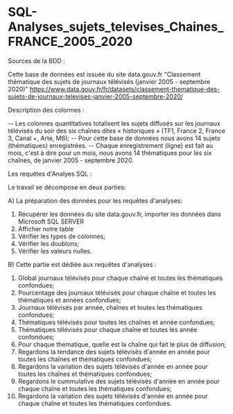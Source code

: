 # SQL-Analyses_sujets_televises_Chaines_FRANCE_2005_2020

Sources de la BDD :

Cette base de données est issuée du site data.gouv.fr
"Classement thématique des sujets de journaux télévisés (janvier 2005 - septembre 2020)"
https://www.data.gouv.fr/fr/datasets/classement-thematique-des-sujets-de-journaux-televises-janvier-2005-septembre-2020/


Description des colonnes : 

-- Les colonnes quantitatives totalisent les sujets diffusés sur les journaux télévisés du soir des six chaînes dites « historiques » (TF1, France 2, France 3, Canal +, Arte, M6);
-- Pour cette base de données nous avons 14 sujets (thématiques) enregistrées.
-- Chaque enregistrement (ligne) est fait au mois, c'est à dire pour un mois, nous avons 14 thématiques pour les six chaînes, de janvier 2005 - septembre 2020.

Les requêtes d'Analyes SQL :

Le travail se décompose en deux parties:

A)  La préparation des données pour les requêtes d'analyses:

 1) Récupérer les données du site data.gouv.fr, importer les données dans Microsoft SQL SERVER
 2) Afficher notre table
 3) Vérifier les types de colonnes;
 4) Vérifier les doublons;
 5) Vérifier les valeurs nulles.

B) Cette partie est dédiée aux requêtes d'analyses :

 1) Global journaux télévisés pour chaque chaîne et toutes les thématiques confondues;
 2) Pourcentage des journaux télévisés pour chaque chaîne et toutes les thématiques et années confondues;
 3) Journaux télévisés par année, chaînes et toutes les thématiques confondues;
 4) Thématiques télévisés pour toutes les chaînes et année confondues;
 5) Thématiques télévisés pour chaque chaîne et toutes les année confondues;
 6) Pour chaque thematique, quelle est la chaîne qui fait le plus de diffusion;
 7) Regardons la tendance des sujets télévisés d'année en année pour  toutes les chaînes et thématiques confondues;
 8) Regardons la variation des sujets télévisés d'année en année pour toutes les chaînes et thématiques confondues;
 9) Regardons le cummulative des sujets télévisés d'année en année pour chaque chaîne et toutes les thématiques confondues;
 10) Regardons la variation des sujets télévisés d'année en année pour chaque chaîne et toutes les thématiques confondues.
 
